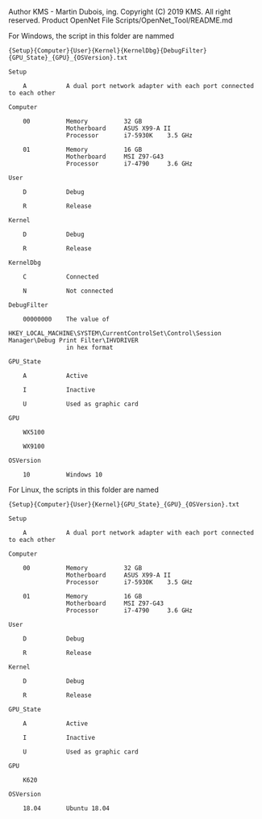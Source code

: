 
Author     KMS - Martin Dubois, ing.
Copyright  (C) 2019 KMS. All right reserved.
Product    OpenNet
File       Scripts/OpenNet_Tool/README.md

For Windows, the script in this folder are nammed

	{Setup}{Computer}{User}{Kernel}{KernelDbg}{DebugFilter}{GPU_State}_{GPU}_{OSVersion}.txt

	Setup

		A			A dual port network adapter with each port connected to each other

	Computer

		00			Memory			32 GB
					Motherboard		ASUS X99-A II
					Processor		i7-5930K	3.5 GHz

		01			Memory			16 GB
					Motherboard		MSI Z97-G43
					Processor		i7-4790		3.6 GHz

	User

		D			Debug

		R			Release

	Kernel

		D			Debug

		R			Release

	KernelDbg

		C			Connected

		N			Not connected

	DebugFilter

		00000000	The value of
					HKEY_LOCAL_MACHINE\SYSTEM\CurrentControlSet\Control\Session Manager\Debug Print Filter\IHVDRIVER
					in hex format

	GPU_State

		A			Active

		I			Inactive

		U			Used as graphic card

	GPU
	
		WX5100

		WX9100

	OSVersion

		10			Windows 10

For Linux, the scripts in this folder are named

	{Setup}{Computer}{User}{Kernel}{GPU_State}_{GPU}_{OSVersion}.txt

	Setup

		A			A dual port network adapter with each port connected to each other

	Computer

		00			Memory			32 GB
					Motherboard		ASUS X99-A II
					Processor		i7-5930K	3.5 GHz

		01			Memory			16 GB
					Motherboard		MSI Z97-G43
					Processor		i7-4790		3.6 GHz

	User

		D			Debug

		R			Release

	Kernel

		D			Debug

		R			Release

	GPU_State

		A			Active

		I			Inactive

		U			Used as graphic card

	GPU
	
		K620

	OSVersion

		18.04		Ubuntu 18.04
